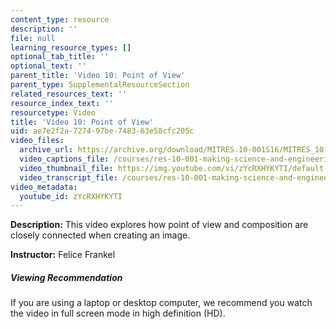 ```yaml
---
content_type: resource
description: ''
file: null
learning_resource_types: []
optional_tab_title: ''
optional_text: ''
parent_title: 'Video 10: Point of View'
parent_type: SupplementalResourceSection
related_resources_text: ''
resource_index_text: ''
resourcetype: Video
title: 'Video 10: Point of View'
uid: ae7e2f2a-7274-97be-7483-63e58cfc205c
video_files:
  archive_url: https://archive.org/download/MITRES.10-001S16/MITRES_10-001S16_Track13_300k.mp4
  video_captions_file: /courses/res-10-001-making-science-and-engineering-pictures-a-practical-guide-to-presenting-your-work-spring-2016/43f2e70b9bc75206806b881507461808_zYcRXHYKYTI.vtt
  video_thumbnail_file: https://img.youtube.com/vi/zYcRXHYKYTI/default.jpg
  video_transcript_file: /courses/res-10-001-making-science-and-engineering-pictures-a-practical-guide-to-presenting-your-work-spring-2016/ef3cf5ec2ca3703671f22e4cc469be83_zYcRXHYKYTI.pdf
video_metadata:
  youtube_id: zYcRXHYKYTI
---
```


**Description:** This video explores how point of view and composition are closely connected when creating an image.

**Instructor:** Felice Frankel

##### Viewing Recommendation

If you are using a laptop or desktop computer, we recommend you watch the video in full screen mode in high definition (HD).